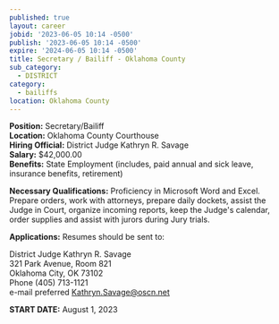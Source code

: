 ```yaml
---
published: true
layout: career
jobid: '2023-06-05 10:14 -0500'
publish: '2023-06-05 10:14 -0500'
expire: '2024-06-05 10:14 -0500'
title: Secretary / Bailiff - Oklahoma County
sub_category:
  - DISTRICT
category:
  - bailiffs
location: Oklahoma County
---
```

**Position:** Secretary/Bailiff  
**Location:** Oklahoma County Courthouse  
**Hiring Official:** District Judge Kathryn R. Savage  
**Salary:** $42,000.00  
**Benefits:** State Employment (includes, paid annual and sick leave, insurance benefits, retirement)

**Necessary Qualifications:** Proficiency in Microsoft Word and Excel.  Prepare orders, work with attorneys, prepare daily dockets, assist the Judge in Court, organize incoming reports, keep the Judge's calendar, order supplies and assist with jurors during Jury trials.	

**Applications:** Resumes should be sent to:

District Judge Kathryn R. Savage  
321 Park Avenue, Room 821  
Oklahoma City, OK  73102  
Phone (405) 713-1121  
e-mail preferred [Kathryn.Savage@oscn.net](mailto:Kathryn.Savage@oscn.net)

**START DATE:** August 1, 2023

